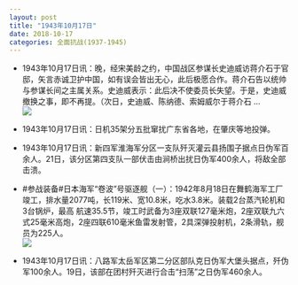 ```yaml
---
layout: post
title: "1943年10月17日"
date: 2018-10-17
categories: 全面抗战(1937-1945)
---
```


<meta name="referrer" content="no-referrer" />

- 1943年10月17日讯：晚，经宋美龄之约，中国战区参谋长史迪威访蒋介石于官邸，矢言赤诚卫护中国，如有误会皆出无心，此后极愿合作。蒋介石告以统帅与参谋长间之主属关系。史迪威表示：此后决不使委员长失望。于是，史迪威撤换之事，即不再提。（次日，史迪威、陈纳德、索姆威尔于蒋介石 ... <br/><img src="https://wx1.sinaimg.cn/large/aca367d8ly1fwbiqw69j0j20c80903yj.jpg" />

- 1943年10月17日讯：日机35架分五批窜扰广东省各地，在肇庆等地投弹。 

- 1943年10月17日讯：新四军淮海军分区一支队歼灭灌云县扬围子据点日伪军百余人。21日，该分区第四支队一部伏击由涧桥出扰日伪军400余人，将敌全部击溃。 

- #参战装备#日本海军“卷波”号驱逐舰（一）：1942年8月18日在舞鹤海军工厂竣工，排水量2077吨，长119米、宽10.8米，吃水3.8米。装载2台蒸汽轮机和3台锅炉，最高 航速35.5节，竣工时武备为3座双联127毫米炮，2座双联九六式25毫米高炮，2座四联610毫米鱼雷发射管，2具深弹投射机，2条滑轨，舰员为225人。 <br/><img src="https://wx3.sinaimg.cn/large/aca367d8ly1fwazo91tbkj20j6073aar.jpg" />

- 1943年10月17日讯：八路军太岳军区第二分区部队克日伪军大堡头据点，歼伪军100余人。19日，该部在团村歼灭进行合击“扫荡”之日伪军460余人。 

